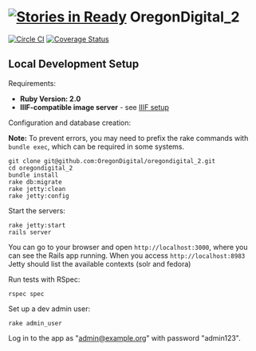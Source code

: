 [![Stories in Ready](https://badge.waffle.io/oregondigital/oregondigital_2.png?label=ready&title=Ready)](https://waffle.io/oregondigital/oregondigital_2)
OregonDigital\_2
===============

[![Circle CI](https://circleci.com/gh/OregonDigital/oregondigital_2.svg?style=svg)](https://circleci.com/gh/OregonDigital/oregondigital\_2)
[![Coverage Status](https://coveralls.io/repos/osulp/oregondigital_2/badge.svg)](https://coveralls.io/r/osulp/oregondigital\_2)


Local Development Setup
-----

Requirements:

- **Ruby Version: 2.0**
- **IIIF-compatible image server** - see [IIIF setup](IIIFSetup.md)

Configuration and database creation:

**Note:** To prevent errors, you may need to prefix the rake commands with `bundle exec`, which can be required in some systems. 

    git clone git@github.com:OregonDigital/oregondigital_2.git
	cd oregondigital_2
	bundle install
	rake db:migrate
	rake jetty:clean
	rake jetty:config

Start the servers:

    rake jetty:start
	rails server

You can go to your browser and open `http://localhost:3000`, where you can see the Rails app running. When you access `http://localhost:8983` Jetty should list the available contexts (solr and fedora)

Run tests with RSpec:

    rspec spec

Set up a dev admin user:

    rake admin_user

Log in to the app as "admin@example.org" with password "admin123".
